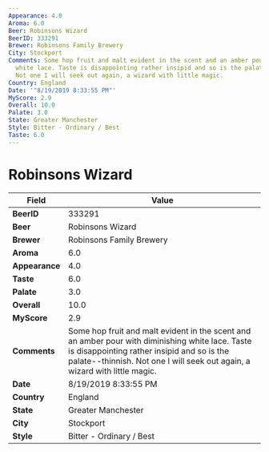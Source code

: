 ```yaml
---
Appearance: 4.0
Aroma: 6.0
Beer: Robinsons Wizard
BeerID: 333291
Brewer: Robinsons Family Brewery
City: Stockport
Comments: Some hop fruit and malt evident in the scent and an amber pour with diminishing
  white lace. Taste is disappointing rather insipid and so is the palate--thinnish.
  Not one I will seek out again, a wizard with little magic.
Country: England
Date: '"8/19/2019 8:33:55 PM"'
MyScore: 2.9
Overall: 10.0
Palate: 3.0
State: Greater Manchester
Style: Bitter - Ordinary / Best
Taste: 6.0
---
```


# Robinsons Wizard

| Field         | Value |
|---------------|-------|
| **BeerID** | 333291 |
| **Beer** | Robinsons Wizard |
| **Brewer** | Robinsons Family Brewery |
| **Aroma** | 6.0 |
| **Appearance** | 4.0 |
| **Taste** | 6.0 |
| **Palate** | 3.0 |
| **Overall** | 10.0 |
| **MyScore** | 2.9 |
| **Comments** | Some hop fruit and malt evident in the scent and an amber pour with diminishing white lace. Taste is disappointing rather insipid and so is the palate--thinnish. Not one I will seek out again, a wizard with little magic. |
| **Date** | 8/19/2019 8:33:55 PM |
| **Country** | England |
| **State** | Greater Manchester |
| **City** | Stockport |
| **Style** | Bitter - Ordinary / Best |
